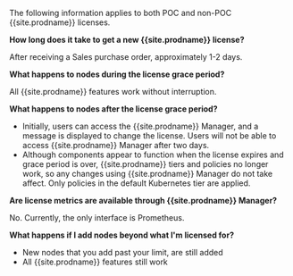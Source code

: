 The following information applies to both POC and non-POC {{site.prodname}} licenses.

**How long does it take to get a new {{site.prodname}} license?**

  After receiving a Sales purchase order, approximately 1-2 days.

**What happens to nodes during the license grace period?**

  All {{site.prodname}} features work without interruption.

**What happens to nodes after the license grace period?**
- Initially, users can access the {{site.prodname}} Manager, and a message is displayed to change the license. Users will not be able to access {{site.prodname}} Manager after two days.
- Although components appear to function when the license expires and grace period is over, {{site.prodname}} tiers and policies no longer work, so any changes using {{site.prodname}} Manager do not take affect. Only policies in the default Kubernetes tier are applied.

**Are license metrics are available through {{site.prodname}} Manager?**

  No. Currently, the only interface is Prometheus. 

**What happens if I add nodes beyond what I'm licensed for?**
- New nodes that you add past your limit, are still added
- All {{site.prodname}} features still work
